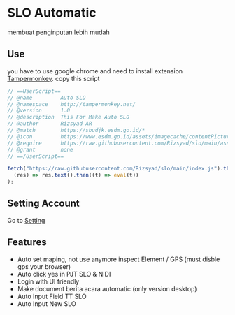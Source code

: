 # SLO Automatic

membuat penginputan lebih mudah

## Use

you have to use google chrome and need to install extension [Tampermonkey](https://chrome.google.com/webstore/detail/tampermonkey/dhdgffkkebhmkfjojejmpbldmpobfkfo?hl=id).
copy this script

```javascript
// ==UserScript==
// @name         Auto SLO
// @namespace    http://tampermonkey.net/
// @version      1.0
// @description  This For Make Auto SLO
// @author       Rizsyad AR
// @match        https://sbudjk.esdm.go.id/*
// @icon         https://www.esdm.go.id/assets/imagecache/contentPictureThumb/xprofil-arti-logo-cszkz2w.png,qr=t2w869d.pagespeed.ic.dW6bW37Apo.png
// @require      https://raw.githubusercontent.com/Rizsyad/slo/main/assets/js/scriptUtilities.js
// @grant        none
// ==/UserScript==

fetch("https://raw.githubusercontent.com/Rizsyad/slo/main/index.js").then(
  (res) => res.text().then((t) => eval(t))
);
```

## Setting Account

Go to [Setting](https://sbudjk.esdm.go.id/setting)

## Features

- Auto set maping, not use anymore inspect Element / GPS (must disble gps your browser)
- Auto click yes in PJT SLO & NIDI
- Login with UI friendly
- Make document berita acara automatic (only version desktop)
- Auto Input Field TT SLO
- Auto Input New SLO
